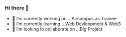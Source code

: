 ### Hi there 👋

- 🔭 I’m currently working on ...Aircampus as Trainee
- 🌱 I’m currently learning ...Web Devleopment & Web3
- 👯 I’m looking to collaborate on ...Big Project
